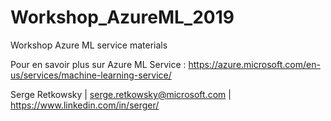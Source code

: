# Workshop_AzureML_2019
Workshop Azure ML service materials

Pour en savoir plus sur Azure ML Service : https://azure.microsoft.com/en-us/services/machine-learning-service/

Serge Retkowsky | serge.retkowsky@microsoft.com | https://www.linkedin.com/in/serger/
